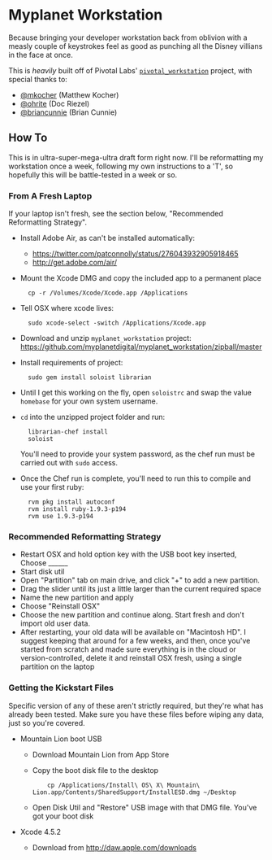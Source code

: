 Myplanet Workstation
====================

Because bringing your developer workstation back from oblivion with a
measly couple of keystrokes feel as good as punching all the Disney
villians in the face at once.

This is *heavily* built off of Pivotal Labs'
[`pivotal_workstation`](https://github.com/pivotal/pivotal_workstation)
project, with special thanks to:

- [@mkocher](https://github.com/mkocher) (Matthew Kocher)
- [@ohrite](https://github.com/ohrite) (Doc Riezel)
- [@briancunnie](https://github.com/briancunnie) (Brian Cunnie)

How To
------

This is in ultra-super-mega-ultra draft form right now. I'll be
reformatting my workstation once a week, following my own instructions
to a 'T', so hopefully this will be battle-tested in a week or so.

### From A Fresh Laptop

If your laptop isn't fresh, see the section below, "Recommended
Reformatting Strategy".

- Install Adobe Air, as can't be installed automatically:
  - https://twitter.com/patconnolly/status/276043932905918465
  - http://get.adobe.com/air/
- Mount the Xcode DMG and copy the included app to a permanent place

        cp -r /Volumes/Xcode/Xcode.app /Applications

- Tell OSX where xcode lives:

        sudo xcode-select -switch /Applications/Xcode.app

- Download and unzip `myplanet_workstation` project:
  https://github.com/myplanetdigital/myplanet_workstation/zipball/master
- Install requirements of project:

        sudo gem install soloist librarian

- Until I get this working on the fly, open `soloistrc` and swap the
  value `homebase` for your own system username.
- `cd` into the unzipped project folder and run:

        librarian-chef install
        soloist

  You'll need to provide your system password, as the chef run must be
  carried out with `sudo` access.
- Once the Chef run is complete, you'll need to run this to compile and
  use your first ruby:

        rvm pkg install autoconf
        rvm install ruby-1.9.3-p194
        rvm use 1.9.3-p194

### Recommended Reformatting Strategy

- Restart OSX and hold option key with the USB boot key inserted, Choose ______
- Start disk util
- Open "Partition" tab on main drive, and click "+" to add a new partition.
- Drag the slider until its just a little larger than the current required space
- Name the new partition and apply
- Choose "Reinstall OSX"
- Choose the new partition and continue along. Start fresh and don't import old user data.
- After restarting, your old data will be available on "Macintosh HD". I suggest keeping that around for a few weeks, and then, once you've started from scratch and made sure everything is in the cloud or version-controlled, delete it and reinstall OSX fresh, using a single partition on the laptop

### Getting the Kickstart Files

Specific version of any of these aren't strictly required, but they're
what has already been tested. Make sure you have these files before
wiping any data, just so you're covered.

- Mountain Lion boot USB
  - Download Mountain Lion from App Store
  - Copy the boot disk file to the desktop

            cp /Applications/Install\ OS\ X\ Mountain\ Lion.app/Contents/SharedSupport/InstallESD.dmg ~/Desktop

  - Open Disk Util and "Restore" USB image with that DMG file. You've got your boot disk

- Xcode 4.5.2
  - Download from http://daw.apple.com/downloads

